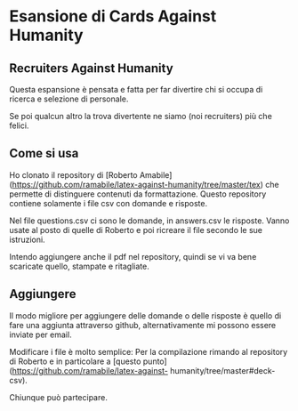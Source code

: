 # Esansione di Cards Against Humanity

##  Recruiters Against Humanity

Questa espansione è pensata e fatta per far divertire chi si occupa di ricerca e selezione di personale.

Se poi qualcun altro la trova divertente ne siamo (noi recruiters) più che felici.

## Come si usa

Ho clonato il repository di [Roberto Amabile] (https://github.com/ramabile/latex-against-humanity/tree/master/tex) che permette di distinguere contenuti da formattazione. Questo repository contiene solamente i file csv con domande e risposte.

Nel file questions.csv ci sono le domande, in answers.csv le risposte. Vanno usate al posto di quelle di Roberto e poi ricreare il file secondo le sue istruzioni.

Intendo aggiungere anche il pdf nel repository, quindi se vi va bene scaricate quello, stampate e ritagliate.

## Aggiungere

Il modo migliore per aggiungere delle domande o delle risposte è quello di fare una aggiunta attraverso github, alternativamente mi possono essere inviate per email.

Modificare i file è molto semplice:  Per la compilazione rimando al repository di Roberto e in particolare a [questo punto] (https://github.com/ramabile/latex-against-  humanity/tree/master#deck-csv).


Chiunque può partecipare.

